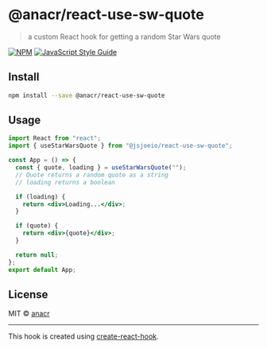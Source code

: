 # @anacr/react-use-sw-quote

> a custom React hook for getting a random Star Wars quote

[![NPM](https://img.shields.io/npm/v/@anacr/react-use-sw-quote.svg)](https://www.npmjs.com/package/@anacr/react-use-sw-quote) [![JavaScript Style Guide](https://img.shields.io/badge/code_style-standard-brightgreen.svg)](https://standardjs.com)

## Install

```bash
npm install --save @anacr/react-use-sw-quote
```

## Usage

```jsx
import React from "react";
import { useStarWarsQuote } from "@jsjoeio/react-use-sw-quote";

const App = () => {
  const { quote, loading } = useStarWarsQuote("");
  // Quote returns a random quote as a string
  // loading returns a boolean

  if (loading) {
    return <div>Loading...</div>;
  }

  if (quote) {
    return <div>{quote}</div>;
  }

  return null;
};
export default App;
```

## License

MIT © [anacr](https://github.com/anacr)

---

This hook is created using [create-react-hook](https://github.com/hermanya/create-react-hook).
